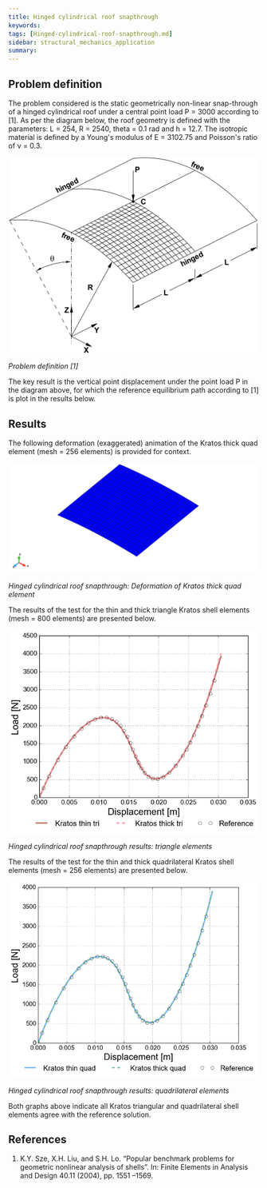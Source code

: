 ```yaml
---
title: Hinged cylindrical roof snapthrough
keywords: 
tags: [Hinged-cylindrical-roof-snapthrough.md]
sidebar: structural_mechanics_application
summary: 
---
```


## Problem definition
The problem considered is the static geometrically non-linear snap-through of a hinged cylindrical roof under a central point load P = 3000 according to [1]. As per the diagram below, the roof geometry is defined with the parameters: L = 254, R = 2540, theta = 0.1 rad and h = 12.7. The isotropic material is defined by a Young's modulus of E = 3102.75 and Poisson's ratio of ν = 0.3.

<img src="https://raw.githubusercontent.com/KratosMultiphysics/Documentation/master/Wiki_files/Application_cases/Hinged_cylindrical_roof_snapthrough/hinged_cylindrical_roof_setup.png" width="600">

_Problem definition [1]_

The key result is the vertical point displacement under the point load P in the diagram above, for which the reference equilibrium path according to [1] is plot in the results below. 

## Results
The following deformation (exaggerated) animation of the Kratos thick quad element (mesh = 256 elements) is provided for context.

![Hinged roof snapthrough animation](https://raw.githubusercontent.com/KratosMultiphysics/Documentation/master/Wiki_files/Application_cases/Hinged_cylindrical_roof_snapthrough/hinged_cylindrical_roof_deformation.gif)

_Hinged cylindrical roof snapthrough: Deformation of Kratos thick quad element_

The results of the test for the thin and thick triangle Kratos shell elements (mesh  = 800 elements) are presented below.

<img src="https://raw.githubusercontent.com/KratosMultiphysics/Documentation/master/Wiki_files/Application_cases/Hinged_cylindrical_roof_snapthrough/Load_displacement_curve_hinged_cylindrical_roof_tri.png" width="600">

_Hinged cylindrical roof snapthrough results: triangle elements_

The results of the test for the thin and thick quadrilateral Kratos shell elements (mesh  = 256 elements) are presented below.

<img src="https://raw.githubusercontent.com/KratosMultiphysics/Documentation/master/Wiki_files/Application_cases/Hinged_cylindrical_roof_snapthrough/Load_displacement_curve_hinged_cylindrical_roof_quads.png" width="600">

_Hinged cylindrical roof snapthrough results: quadrilateral elements_

Both graphs above indicate all Kratos triangular and quadrilateral shell elements agree with the reference solution. 

## References
1. K.Y. Sze, X.H. Liu, and S.H. Lo. “Popular benchmark problems for geometric nonlinear analysis of shells”. In: Finite Elements in Analysis and Design 40.11 (2004), pp. 1551 –1569.
